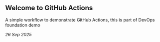 ## Welcome to GitHub Actions

A simple workflow to demonstrate GitHub Actions, this is part of DevOps foundation demo

*26 Sep 2025*

